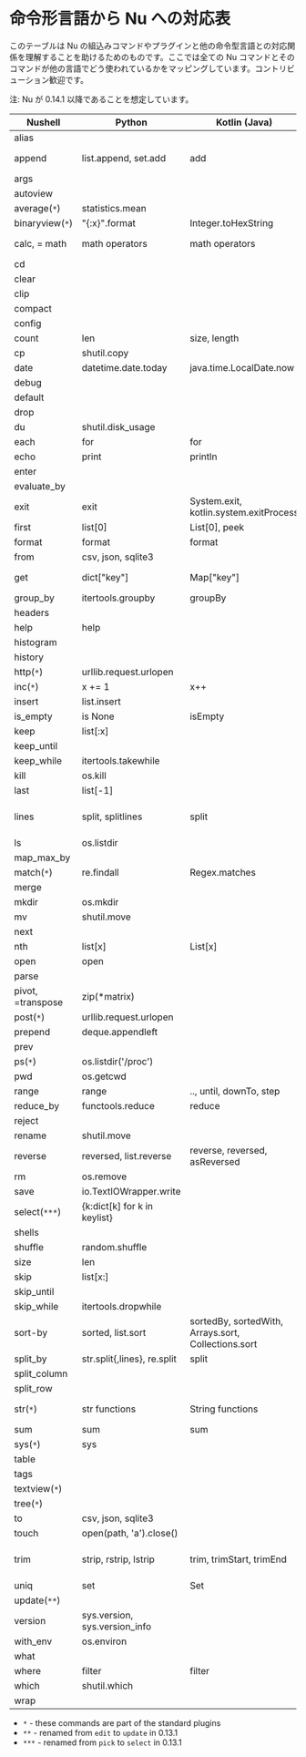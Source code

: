 # 命令形言語から Nu への対応表

このテーブルは Nu の組込みコマンドやプラグインと他の命令型言語との対応関係を理解することを助けるためのものです。ここでは全ての Nu コマンドとそのコマンドが他の言語でどう使われているかをマッピングしています。コントリビューション歓迎です。

注: Nu が 0.14.1 以降であることを想定しています。

| Nushell           | Python                        | Kotlin (Java)                                       | C++                     | Rust                                          |
| ----------------- | ----------------------------- | --------------------------------------------------- | ----------------------- | --------------------------------------------- |
| alias             |                               |                                                     |                         |                                               |
| append            | list.append, set.add          | add                                                 | push_back, emplace_back | push, push_back                               |
| args              |                               |                                                     |                         |                                               |
| autoview          |                               |                                                     |                         |                                               |
| average(`*`)      | statistics.mean               |                                                     |                         |                                               |
| binaryview(`*`)   | \"{:x}\".format               | Integer.toHexString                                 |                         |                                               |
| calc, = math      | math operators                | math operators                                      | math operators          | math operators                                |
| cd                |                               |                                                     |                         |                                               |
| clear             |                               |                                                     |                         |                                               |
| clip              |                               |                                                     |                         |                                               |
| compact           |                               |                                                     |                         |                                               |
| config            |                               |                                                     |                         |                                               |
| count             | len                           | size, length                                        | length                  | len                                           |
| cp                | shutil.copy                   |                                                     |                         |                                               |
| date              | datetime.date.today           | java.time.LocalDate.now                             |                         |                                               |
| debug             |                               |                                                     |                         |                                               |
| default           |                               |                                                     |                         |                                               |
| drop              |                               |                                                     |                         |                                               |
| du                | shutil.disk_usage             |                                                     |                         |                                               |
| each              | for                           | for                                                 | for                     | for                                           |
| echo              | print                         | println                                             | printf                  | println!                                      |
| enter             |                               |                                                     |                         |                                               |
| evaluate_by       |                               |                                                     |                         |                                               |
| exit              | exit                          | System.exit, kotlin.system.exitProcess              | exit                    | exit                                          |
| first             | list[0]                       | List[0], peek                                       | vector[0], top          | Vec[0]                                        |
| format            | format                        | format                                              | format                  | format!                                       |
| from              | csv, json, sqlite3            |                                                     |                         |                                               |
| get               | dict[\"key\"]                 | Map[\"key\"]                                        | map[\"key\"]            | HashMap["key"], get, entry                    |
| group_by          | itertools.groupby             | groupBy                                             |                         | group_by                                      |
| headers           |                               |                                                     |                         |                                               |
| help              | help                          |                                                     |                         |                                               |
| histogram         |                               |                                                     |                         |                                               |
| history           |                               |                                                     |                         |                                               |
| http(`*`)         | urllib.request.urlopen        |                                                     |                         |                                               |
| inc(`*`)          | x += 1                        | x++                                                 | x++                     | x += 1                                        |
| insert            | list.insert                   |                                                     |                         |                                               |
| is_empty          | is None                       | isEmpty                                             | empty                   | is_empty                                      |
| keep              | list[:x]                      |                                                     |                         | &Vec[..x]                                     |
| keep_until        |                               |                                                     |                         |                                               |
| keep_while        | itertools.takewhile           |                                                     |                         |                                               |
| kill              | os.kill                       |                                                     |                         |                                               |
| last              | list[-1]                      |                                                     |                         | &Vec[Vec.len()-1]                             |
| lines             | split, splitlines             | split                                               | views::split            | split, split_whitespace, rsplit, lines        |
| ls                | os.listdir                    |                                                     |                         |                                               |
| map_max_by        |                               |                                                     |                         |                                               |
| match(`*`)        | re.findall                    | Regex.matches                                       | regex_match             |                                               |
| merge             |                               |                                                     |                         |                                               |
| mkdir             | os.mkdir                      |                                                     |                         |                                               |
| mv                | shutil.move                   |                                                     |                         |                                               |
| next              |                               |                                                     |                         |                                               |
| nth               | list[x]                       | List[x]                                             | vector[x]               | Vec[x]                                        |
| open              | open                          |                                                     |                         |                                               |
| parse             |                               |                                                     |                         |                                               |
| pivot, =transpose | zip(\*matrix)                 |                                                     |                         |                                               |
| post(`*`)         | urllib.request.urlopen        |                                                     |                         |                                               |
| prepend           | deque.appendleft              |                                                     |                         |                                               |
| prev              |                               |                                                     |                         |                                               |
| ps(`*`)           | os.listdir('/proc')           |                                                     |                         |                                               |
| pwd               | os.getcwd                     |                                                     |                         |                                               |
| range             | range                         | .., until, downTo, step                             | iota                    | ..                                            |
| reduce_by         | functools.reduce              | reduce                                              | reduce                  | fold, rfold, scan                             |
| reject            |                               |                                                     |                         |                                               |
| rename            | shutil.move                   |                                                     |                         |                                               |
| reverse           | reversed, list.reverse        | reverse, reversed, asReversed                       | reverse                 | rev                                           |
| rm                | os.remove                     |                                                     |                         |                                               |
| save              | io.TextIOWrapper.write        |                                                     |                         |                                               |
| select(`***`)     | {k:dict[k] for k in keylist}  |                                                     |                         |                                               |
| shells            |                               |                                                     |                         |                                               |
| shuffle           | random.shuffle                |                                                     |                         |                                               |
| size              | len                           |                                                     |                         |                                               |
| skip              | list[x:]                      |                                                     |                         | &Vec[x..]                                     |
| skip_until        |                               |                                                     |                         |                                               |
| skip_while        | itertools.dropwhile           |                                                     |                         |                                               |
| sort-by           | sorted, list.sort             | sortedBy, sortedWith, Arrays.sort, Collections.sort | sort                    | sort                                          |
| split_by          | str.split{,lines}, re.split   | split                                               | views::split            | split                                         |
| split_column      |                               |                                                     |                         |                                               |
| split_row         |                               |                                                     |                         |                                               |
| str(`*`)          | str functions                 | String functions                                    | string functions        | &str, String functions                        |
| sum               | sum                           | sum                                                 | reduce                  | sum                                           |
| sys(`*`)          | sys                           |                                                     |                         |                                               |
| table             |                               |                                                     |                         |                                               |
| tags              |                               |                                                     |                         |                                               |
| textview(`*`)     |                               |                                                     |                         |                                               |
| tree(`*`)         |                               |                                                     |                         |                                               |
| to                | csv, json, sqlite3            |                                                     |                         |                                               |
| touch             | open(path, 'a').close()       |                                                     |                         |                                               |
| trim              | strip, rstrip, lstrip         | trim, trimStart, trimEnd                            | regex                   | trim, trim*{start,end}, strip*{suffix,prefix} |
| uniq              | set                           | Set                                                 | set                     | HashSet                                       |
| update(`**`)      |                               |                                                     |                         |                                               |
| version           | sys.version, sys.version_info |                                                     |                         |                                               |
| with_env          | os.environ                    |                                                     |                         |                                               |
| what              |                               |                                                     |                         |                                               |
| where             | filter                        | filter                                              | filter                  | filter                                        |
| which             | shutil.which                  |                                                     |                         |                                               |
| wrap              |                               |                                                     |                         |                                               |

- `*` - these commands are part of the standard plugins
- `**` - renamed from `edit` to `update` in 0.13.1
- `***` - renamed from `pick` to `select` in 0.13.1
